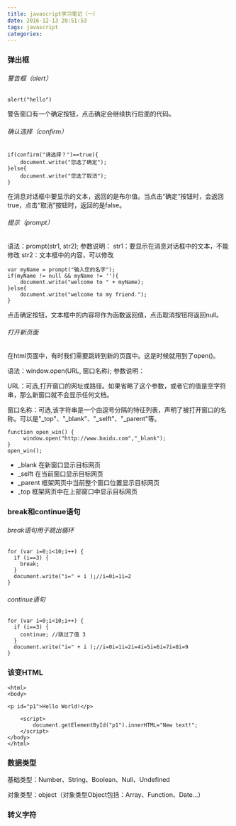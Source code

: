 ```yaml
---
title: javascript学习笔记（一）
date: 2016-12-13 20:51:53
tags: javascript
categories:
---
```

### 弹出框

###### 警告框（alert）

	alert("hello")

警告窗口有一个确定按钮，点击确定会继续执行后面的代码。	

###### 确认选择（confirm）

	if(confirm("请选择？")==true){
	    document.write("您选了确定");
	}else{
	    document.write("您选了取消");
	}
 在消息对话框中要显示的文本，返回的是布尔值。当点击“确定”按钮时，会返回true，点击“取消”按钮时，返回的是false。

###### 提示（prompt）
语法：prompt(str1, str2);
参数说明：
str1：要显示在消息对话框中的文本，不能修改
str2：文本框中的内容，可以修改

	var myName = prompt("输入您的名字");
	if(myName != null && myName != ''){
	    document.write("welcome to " + myName);
	}else{
	    document.write("welcome to my friend.");
	}

点击确定按钮，文本框中的内容将作为函数返回值，点击取消按钮将返回null。

###### 打开新页面

在html页面中，有时我们需要跳转到新的页面中。这是时候就用到了open()。

语法：window.open(URL, 窗口名称);
参数说明：

URL：可选,打开窗口的网址或路径。如果省略了这个参数，或者它的值是空字符串，那么新窗口就不会显示任何文档。

窗口名称：可选,该字符串是一个由逗号分隔的特征列表，声明了被打开窗口的名称。可以是"_top"、"_blank"、"_selft"、"_parent"等。

	function open_win() {
	     window.open("http://www.baidu.com","_blank");
	}
	open_win();

* _blank 在新窗口显示目标网页
* _selft 在当前窗口显示目标网页
* _parent 框架网页中当前整个窗口位置显示目标网页
* _top 框架网页中在上部窗口中显示目标网页

### break和continue语句

###### break语句用于跳出循环

	for (var i=0;i<10;i++) {
	  if (i==3) {
	    break;
	  }
	  document.write("i=" + i );//i=0i=1i=2
	}
	
###### continue语句
	for (var i=0;i<10;i++) {
	  if (i==3) {
	    continue; //跳过了值 3
	  }
	  document.write("i=" + i );//i=0i=1i=2i=4i=5i=6i=7i=8i=9
	}

### 该变HTML

	<html>
	<body>
	 
	<p id="p1">Hello World!</p>
	 
	    <script>
	        document.getElementById("p1").innerHTML="New text!";
	    </script>
	</body>
	</html>

### 数据类型
基础类型：Number、String、Boolean、Null、Undefined

对象类型：object（对象类型Object包括：Array、Function、Date...）

### 转义字符

